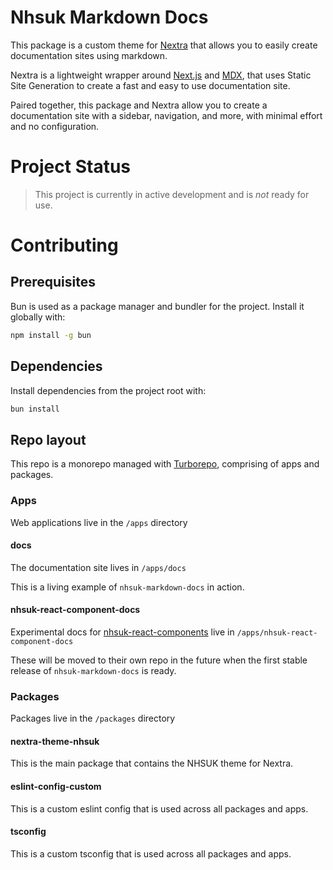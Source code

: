 # Nhsuk Markdown Docs

This package is a custom theme for [Nextra](https://nextra.vercel.app/) that allows you to easily create documentation sites using markdown.

Nextra is a lightweight wrapper around [Next.js](https://nextjs.org/) and [MDX](https://mdxjs.com/), that uses Static Site Generation to create a fast and easy to use documentation site.

Paired together, this package and Nextra allow you to create a documentation site with a sidebar, navigation, and more, with minimal effort and no configuration.

# Project Status

> This project is currently in active development and is _not_ ready for use.

# Contributing

## Prerequisites

Bun is used as a package manager and bundler for the project. Install it globally with:

```bash
npm install -g bun
```

## Dependencies

Install dependencies from the project root with:

```bash
bun install
```

## Repo layout

This repo is a monorepo managed with [Turborepo](https://turbo.build/repo), comprising of apps and packages.

### Apps

Web applications live in the `/apps` directory

#### docs

The documentation site lives in `/apps/docs`

This is a living example of `nhsuk-markdown-docs` in action.

#### nhsuk-react-component-docs

Experimental docs for [nhsuk-react-components](https://github.com/NHSDigital/nhsuk-react-components) live in `/apps/nhsuk-react-component-docs`

These will be moved to their own repo in the future when the first stable release of `nhsuk-markdown-docs` is ready.

### Packages

Packages live in the `/packages` directory

#### nextra-theme-nhsuk

This is the main package that contains the NHSUK theme for Nextra.

#### eslint-config-custom

This is a custom eslint config that is used across all packages and apps.

#### tsconfig

This is a custom tsconfig that is used across all packages and apps.
